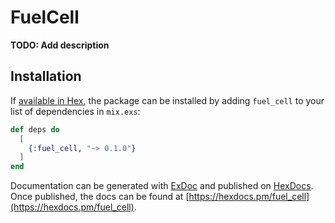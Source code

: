 # FuelCell

**TODO: Add description**

## Installation

If [available in Hex](https://hex.pm/docs/publish), the package can be installed
by adding `fuel_cell` to your list of dependencies in `mix.exs`:

```elixir
def deps do
  [
    {:fuel_cell, "~> 0.1.0"}
  ]
end
```

Documentation can be generated with [ExDoc](https://github.com/elixir-lang/ex_doc)
and published on [HexDocs](https://hexdocs.pm). Once published, the docs can
be found at [https://hexdocs.pm/fuel_cell](https://hexdocs.pm/fuel_cell).

